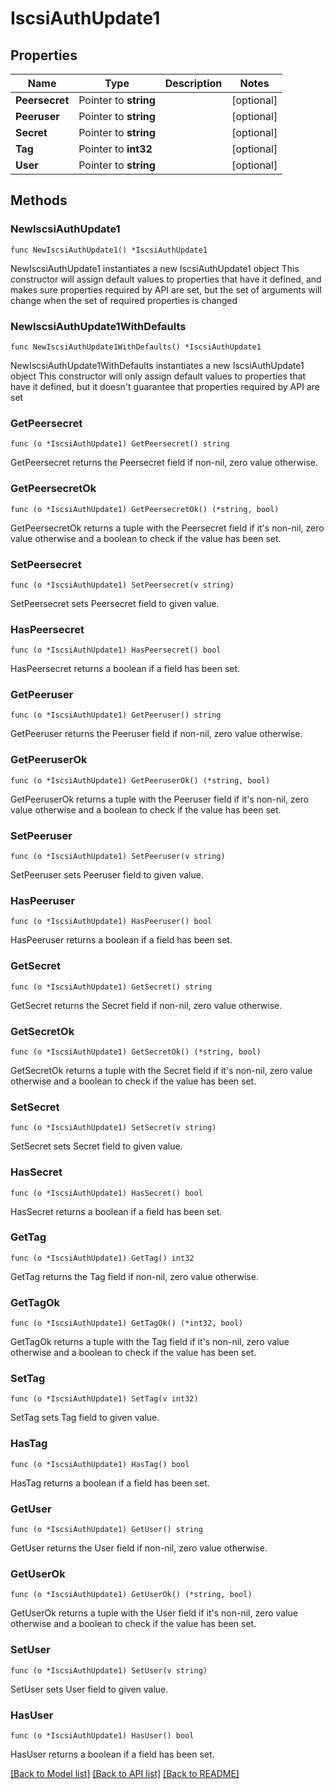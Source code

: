 # IscsiAuthUpdate1

## Properties

Name | Type | Description | Notes
------------ | ------------- | ------------- | -------------
**Peersecret** | Pointer to **string** |  | [optional] 
**Peeruser** | Pointer to **string** |  | [optional] 
**Secret** | Pointer to **string** |  | [optional] 
**Tag** | Pointer to **int32** |  | [optional] 
**User** | Pointer to **string** |  | [optional] 

## Methods

### NewIscsiAuthUpdate1

`func NewIscsiAuthUpdate1() *IscsiAuthUpdate1`

NewIscsiAuthUpdate1 instantiates a new IscsiAuthUpdate1 object
This constructor will assign default values to properties that have it defined,
and makes sure properties required by API are set, but the set of arguments
will change when the set of required properties is changed

### NewIscsiAuthUpdate1WithDefaults

`func NewIscsiAuthUpdate1WithDefaults() *IscsiAuthUpdate1`

NewIscsiAuthUpdate1WithDefaults instantiates a new IscsiAuthUpdate1 object
This constructor will only assign default values to properties that have it defined,
but it doesn't guarantee that properties required by API are set

### GetPeersecret

`func (o *IscsiAuthUpdate1) GetPeersecret() string`

GetPeersecret returns the Peersecret field if non-nil, zero value otherwise.

### GetPeersecretOk

`func (o *IscsiAuthUpdate1) GetPeersecretOk() (*string, bool)`

GetPeersecretOk returns a tuple with the Peersecret field if it's non-nil, zero value otherwise
and a boolean to check if the value has been set.

### SetPeersecret

`func (o *IscsiAuthUpdate1) SetPeersecret(v string)`

SetPeersecret sets Peersecret field to given value.

### HasPeersecret

`func (o *IscsiAuthUpdate1) HasPeersecret() bool`

HasPeersecret returns a boolean if a field has been set.

### GetPeeruser

`func (o *IscsiAuthUpdate1) GetPeeruser() string`

GetPeeruser returns the Peeruser field if non-nil, zero value otherwise.

### GetPeeruserOk

`func (o *IscsiAuthUpdate1) GetPeeruserOk() (*string, bool)`

GetPeeruserOk returns a tuple with the Peeruser field if it's non-nil, zero value otherwise
and a boolean to check if the value has been set.

### SetPeeruser

`func (o *IscsiAuthUpdate1) SetPeeruser(v string)`

SetPeeruser sets Peeruser field to given value.

### HasPeeruser

`func (o *IscsiAuthUpdate1) HasPeeruser() bool`

HasPeeruser returns a boolean if a field has been set.

### GetSecret

`func (o *IscsiAuthUpdate1) GetSecret() string`

GetSecret returns the Secret field if non-nil, zero value otherwise.

### GetSecretOk

`func (o *IscsiAuthUpdate1) GetSecretOk() (*string, bool)`

GetSecretOk returns a tuple with the Secret field if it's non-nil, zero value otherwise
and a boolean to check if the value has been set.

### SetSecret

`func (o *IscsiAuthUpdate1) SetSecret(v string)`

SetSecret sets Secret field to given value.

### HasSecret

`func (o *IscsiAuthUpdate1) HasSecret() bool`

HasSecret returns a boolean if a field has been set.

### GetTag

`func (o *IscsiAuthUpdate1) GetTag() int32`

GetTag returns the Tag field if non-nil, zero value otherwise.

### GetTagOk

`func (o *IscsiAuthUpdate1) GetTagOk() (*int32, bool)`

GetTagOk returns a tuple with the Tag field if it's non-nil, zero value otherwise
and a boolean to check if the value has been set.

### SetTag

`func (o *IscsiAuthUpdate1) SetTag(v int32)`

SetTag sets Tag field to given value.

### HasTag

`func (o *IscsiAuthUpdate1) HasTag() bool`

HasTag returns a boolean if a field has been set.

### GetUser

`func (o *IscsiAuthUpdate1) GetUser() string`

GetUser returns the User field if non-nil, zero value otherwise.

### GetUserOk

`func (o *IscsiAuthUpdate1) GetUserOk() (*string, bool)`

GetUserOk returns a tuple with the User field if it's non-nil, zero value otherwise
and a boolean to check if the value has been set.

### SetUser

`func (o *IscsiAuthUpdate1) SetUser(v string)`

SetUser sets User field to given value.

### HasUser

`func (o *IscsiAuthUpdate1) HasUser() bool`

HasUser returns a boolean if a field has been set.


[[Back to Model list]](../README.md#documentation-for-models) [[Back to API list]](../README.md#documentation-for-api-endpoints) [[Back to README]](../README.md)



